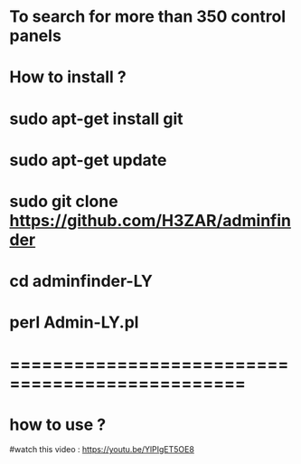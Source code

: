 To search for more than 350 control panels
================================================
# How to install ? 
# sudo apt-get install git
# sudo apt-get update
# sudo git clone https://github.com/H3ZAR/adminfinder
# cd adminfinder-LY
# perl Admin-LY.pl
# ================================================
# how to use ?
#watch this video : https://youtu.be/YlPIgET5OE8

